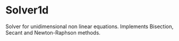 # Solver1d
Solver for unidimensional non linear equations. Implements Bisection, Secant and Newton-Raphson methods.
